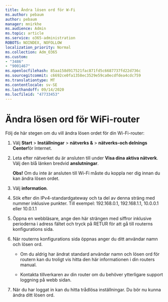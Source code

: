 ```yaml
---
title: Ändra lösen ord för W-Fi
ms.author: pebaum
author: pebaum
manager: mnirkhe
ms.audience: Admin
ms.topic: article
ms.service: o365-administration
ROBOTS: NOINDEX, NOFOLLOW
localization_priority: Normal
ms.collection: Adm_O365
ms.custom:
- "3486"
- "9001467"
ms.openlocfilehash: 85aa158d917521fac871fd5c6687737fd22d736c
ms.sourcegitcommit: c6692ce0fa1358ec3529e59ca0ecdfdea4cdc759
ms.translationtype: MT
ms.contentlocale: sv-SE
ms.lasthandoff: 09/14/2020
ms.locfileid: "47733453"
---
```

# <a name="change-your-wi-fi-router-password"></a>Ändra lösen ord för WiFi-router

Följ de här stegen om du vill ändra lösen ordet för din Wi-Fi-router:

1. Välj **Start**  >  **Inställningar**  >  **nätverks &**  >  **nätverks-och delnings Center**för Internet.

2. Leta efter nätverket du är ansluten till under **Visa dina aktiva nätverk**. Välj den blå länken bredvid **anslutningar**.<br>

   **Obs!** Om du inte är ansluten till Wi-Fi måste du koppla ner dig innan du kan ändra lösen ordet.

3. Välj **information**.

4. Sök efter din IPv4-standardgateway och ta del av denna sträng med nummer inklusive punkter. Till exempel: 192.168.0.1, 192.168.1.1, 10.0.0.1 eller 10.0.1.1

5. Öppna en webbläsare, ange den här strängen med siffror inklusive perioderna i adress fältet och tryck på RETUR för att gå till routerns konfigurations sida.

6. När routerns konfigurations sida öppnas anger du ditt användar namn och lösen ord.<br>
   - Om du aldrig har ändrat standard användar namn och lösen ord för routern kan du troligt vis hitta den här informationen i din routers manual.

   - Kontakta tillverkaren av din router om du behöver ytterligare support loggning på webb sidan.

7. När du har loggat in kan du hitta trådlösa inställningar. Du bör nu kunna ändra ditt lösen ord.

